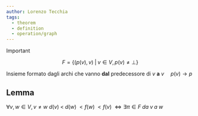 ```yaml
---
author: Lorenzo Tecchia
tags:
  - theorem
  - definition
  - operation/graph
---
```

>[!important] 
> $$F = \{(p(v), v)\;|\;v\in V, p(v) \neq \bot \}$$

Insieme formato dagli archi che vanno **dal** predecessore di $v$ **a** $v\;\;\;\;\; p(v)\rightarrow p$ 
## Lemma
$\forall v,w \in V, v \neq w$
$d(v)\;<\;d(w)\;<f(w)\;<f(v)\; \iff \exists \pi \in F\; da\; v \; a \; w$
